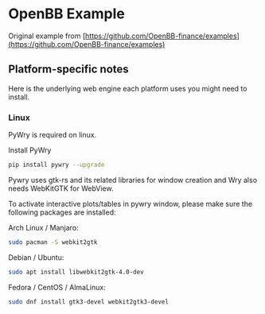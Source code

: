 # OpenBB Example

Original example from [https://github.com/OpenBB-finance/examples](https://github.com/OpenBB-finance/examples)

## Platform-specific notes

Here is the underlying web engine each platform uses you might need to install.

### Linux

PyWry is required on linux.

Install PyWry

```sh
pip install pywry --upgrade
```

Pywry uses gtk-rs and its related libraries for window creation and Wry also needs WebKitGTK for WebView.

To activate interactive plots/tables in pywry window, please make sure the following packages are installed:

Arch Linux / Manjaro:

```sh
sudo pacman -S webkit2gtk
```

Debian / Ubuntu:

```sh
sudo apt install libwebkit2gtk-4.0-dev
```

Fedora / CentOS / AlmaLinux:

```sh
sudo dnf install gtk3-devel webkit2gtk3-devel
```

